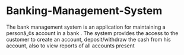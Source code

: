 # Banking-Management-System
The bank management system is an application for maintaining a personâ„¢s account in a bank . The system provides the access to the customer to create an account, deposit/withdraw the cash from his account, also to view reports of all accounts present
